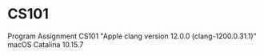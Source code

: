 # CS101
Program Assignment
CS101
"Apple clang version 12.0.0 (clang-1200.0.31.1)"
macOS Catalina 10.15.7
